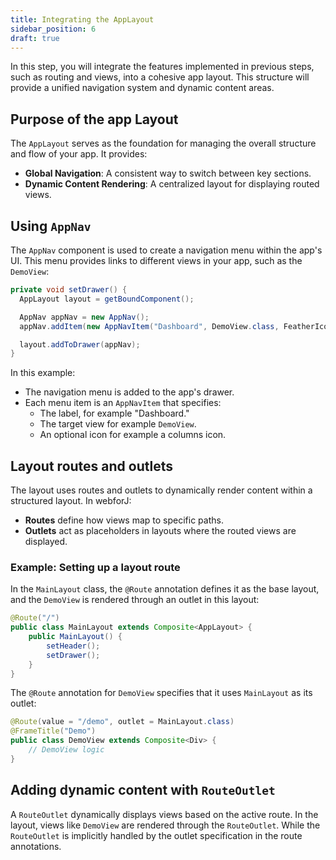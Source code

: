 ```yaml
---
title: Integrating the AppLayout
sidebar_position: 6
draft: true
---
```


In this step, you will integrate the features implemented in previous steps, such as routing and views, into a cohesive app layout. This structure will provide a unified navigation system and dynamic content areas.

## Purpose of the app Layout

The `AppLayout` serves as the foundation for managing the overall structure and flow of your app. It provides:
- **Global Navigation**: A consistent way to switch between key sections.
- **Dynamic Content Rendering**: A centralized layout for displaying routed views.

## Using `AppNav`

The `AppNav` component is used to create a navigation menu within the app's UI. This menu provides links to different views in your app, such as the `DemoView`:

```java title="MainLayout.java"
private void setDrawer() {
  AppLayout layout = getBoundComponent();

  AppNav appNav = new AppNav();
  appNav.addItem(new AppNavItem("Dashboard", DemoView.class, FeatherIcon.MESSAGE_CIRCLE.create()));

  layout.addToDrawer(appNav);
}
```

In this example:
- The navigation menu is added to the app's drawer.
- Each menu item is an `AppNavItem` that specifies:
  - The label, for example "Dashboard."
  - The target view for example `DemoView`.
  - An optional icon for example a columns icon.

## Layout routes and outlets

The layout uses routes and outlets to dynamically render content within a structured layout. In webforJ:
- **Routes** define how views map to specific paths.
- **Outlets** act as placeholders in layouts where the routed views are displayed.

### Example: Setting up a layout route

In the `MainLayout` class, the `@Route` annotation defines it as the base layout, and the `DemoView` is rendered through an outlet in this layout:

```java title="MainLayout.java"
@Route("/")
public class MainLayout extends Composite<AppLayout> {
    public MainLayout() {
        setHeader();
        setDrawer();
    }
}
```

The `@Route` annotation for `DemoView` specifies that it uses `MainLayout` as its outlet:

```java title="DemoView.java"
@Route(value = "/demo", outlet = MainLayout.class)
@FrameTitle("Demo")
public class DemoView extends Composite<Div> {
    // DemoView logic
}
```

## Adding dynamic content with `RouteOutlet`

A `RouteOutlet` dynamically displays views based on the active route. In the layout, views like `DemoView` are rendered through the `RouteOutlet`. While the `RouteOutlet` is implicitly handled by the outlet specification in the route annotations.

<GiscusComments />